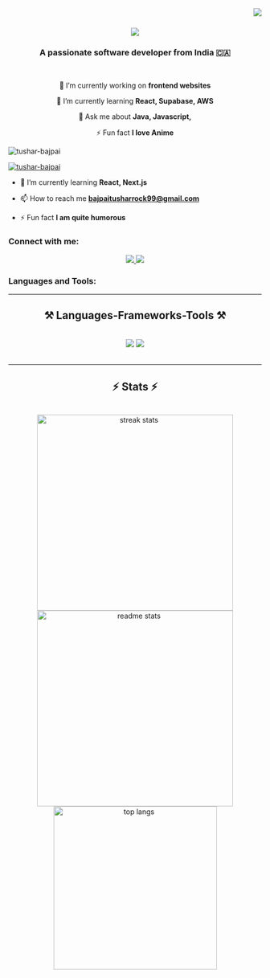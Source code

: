 <img align="right" src="https://visitor-badge.laobi.icu/badge?page_id=salesp07.salesp07" />

<h1 align="center">
    <img src="https://readme-typing-svg.herokuapp.com/?font=Righteous&size=35&center=true&vCenter=true&width=500&height=70&duration=4000&lines=Hi+There!+👋;+I'm+Tushar+Bajpai!;" />
</h1>

<h3 align="center">A passionate software developer from India 🇨🇦</h3>

<br/>
<div align="center">
 
 🔭 I’m currently working on **frontend websites**
 
 🌱 I’m currently learning **React, Supabase, AWS**

💬 Ask me about **Java, Javascript,**

⚡ Fun fact **I love Anime**

 </div>
<p align="left"> <img src="https://komarev.com/ghpvc/?username=tushar-bajpai&label=Profile%20views&color=0e75b6&style=flat" alt="tushar-bajpai" /> </p>

<p align="left"> <a href="https://github.com/ryo-ma/github-profile-trophy"><img src="https://github-profile-trophy.vercel.app/?username=tushar-bajpai" alt="tushar-bajpai" /></a> </p>

- 🌱 I’m currently learning **React, Next.js**

- 📫 How to reach me **bajpaitusharrock99@gmail.com**

- ⚡ Fun fact **I am quite humorous**

<h3 align="left">Connect with me:</h3>
<p align="left">
</p>

</div>
 
<div align="center"> 
  <a href="bajpaitusharrock99@gmail.com">
    <img src="https://img.shields.io/badge/Gmail-333333?style=for-the-badge&logo=gmail&logoColor=red" />
  </a>
  <a href="https://www.linkedin.com/in/tushar-bajpai-67b778337/" target="_blank">
    <img src="https://img.shields.io/badge/LinkedIn-0077B5?style=for-the-badge&logo=linkedin&logoColor=white" target="_blank" />
  </a>
 
</div>


<h3 align="left">Languages and Tools:</h3>
<hr/>
 
<h2 align="center">⚒️ Languages-Frameworks-Tools ⚒️</h2>
<br/>
<div align="center">
    <img src="https://skillicons.dev/icons?i=react,bootstrap,html,css,vscode,github,figma,tailwind,git" />
    <img src="https://skillicons.dev/icons?i=nodejs,python,javascript,typescript,express,firebase,c,java,mysql" /><br>
</div>

<br/>
<hr/>
<h2 align="center">⚡ Stats ⚡</h2>
<br>
<div align=center>
  <img width=390 src="https://github-readme-streak-stats-salesp07.vercel.app/?user=salesp07&count_private=true&theme=react&border_radius=10" alt="streak stats"/>
  <img width=390 src="https://github-readme-stats-salesp07.vercel.app/api?username=salesp07&count_private=true&show_icons=true&theme=react&rank_icon=github&border_radius=10" alt="readme stats" />
  <br/>
  <img width=325 align="center" src="https://github-readme-stats-salesp07.vercel.app/api/top-langs/?username=salesp07&hide=HTML&langs_count=8&layout=compact&theme=react&border_radius=10&size_weight=0.5&count_weight=0.5&exclude_repo=github-readme-stats" alt="top langs" />
</div>

